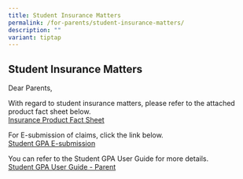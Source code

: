 ```yaml
---
title: Student Insurance Matters
permalink: /for-parents/student-insurance-matters/
description: ""
variant: tiptap
---
```

<h2>Student Insurance Matters</h2>
<p>Dear Parents,</p>
<p>With regard to student insurance matters, please refer to the attached
product fact sheet below.
<br><a href="/files/Product_Fact_Sheet__Year_2025_.pdf" rel="noopener nofollow" target="_blank">Insurance Product Fact Sheet</a>
</p>
<p>For E-submission of claims, click the link below.
<br><a href="https://studentgpa.incomegroupins.com.sg/" rel="noopener nofollow" target="_blank">Student GPA E-submission</a>
</p>
<p>You can refer to the Student GPA User Guide for more details.
<br><a href="/files/Student GPA User Guide - Parent.pdf" rel="noopener nofollow" target="_blank">Student GPA User Guide - Parent</a>
</p>